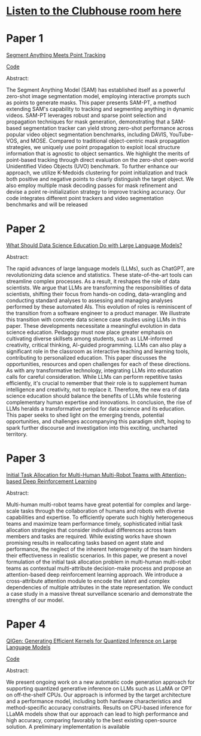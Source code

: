 # [Listen to the Clubhouse room here](https://www.clubhouse.com/room/PrKLag65?utm_medium=ch_room_xr&utm_campaign=kg8TmJ4Li51ChJWVy-byMA-826941)

# Paper 1

[Segment Anything Meets Point Tracking](https://arxiv.org/abs/2307.01197)

[Code](https://github.com/SysCV/sam-pt)

Abstract:

The Segment Anything Model (SAM) has established itself as a powerful zero-shot image segmentation model, employing interactive prompts such as points to generate masks. This paper presents SAM-PT, a method extending SAM's capability to tracking and segmenting anything in dynamic videos. SAM-PT leverages robust and sparse point selection and propagation techniques for mask generation, demonstrating that a SAM-based segmentation tracker can yield strong zero-shot performance across popular video object segmentation benchmarks, including DAVIS, YouTube-VOS, and MOSE. Compared to traditional object-centric mask propagation strategies, we uniquely use point propagation to exploit local structure information that is agnostic to object semantics. We highlight the merits of point-based tracking through direct evaluation on the zero-shot open-world Unidentified Video Objects (UVO) benchmark. To further enhance our approach, we utilize K-Medoids clustering for point initialization and track both positive and negative points to clearly distinguish the target object. We also employ multiple mask decoding passes for mask refinement and devise a point re-initialization strategy to improve tracking accuracy. Our code integrates different point trackers and video segmentation benchmarks and will be released

# Paper 2
[What Should Data Science Education Do with Large Language Models?](https://arxiv.org/abs/2307.02792)

Abstract:

The rapid advances of large language models (LLMs), such as ChatGPT, are revolutionizing data science and statistics. These state-of-the-art tools can streamline complex processes. As a result, it reshapes the role of data scientists. We argue that LLMs are transforming the responsibilities of data scientists, shifting their focus from hands-on coding, data-wrangling and conducting standard analyses to assessing and managing analyses performed by these automated AIs. This evolution of roles is reminiscent of the transition from a software engineer to a product manager. We illustrate this transition with concrete data science case studies using LLMs in this paper. These developments necessitate a meaningful evolution in data science education. Pedagogy must now place greater emphasis on cultivating diverse skillsets among students, such as LLM-informed creativity, critical thinking, AI-guided programming. LLMs can also play a significant role in the classroom as interactive teaching and learning tools, contributing to personalized education. This paper discusses the opportunities, resources and open challenges for each of these directions. As with any transformative technology, integrating LLMs into education calls for careful consideration. While LLMs can perform repetitive tasks efficiently, it's crucial to remember that their role is to supplement human intelligence and creativity, not to replace it. Therefore, the new era of data science education should balance the benefits of LLMs while fostering complementary human expertise and innovations. In conclusion, the rise of LLMs heralds a transformative period for data science and its education. This paper seeks to shed light on the emerging trends, potential opportunities, and challenges accompanying this paradigm shift, hoping to spark further discourse and investigation into this exciting, uncharted territory.

# Paper 3

[Initial Task Allocation for Multi-Human Multi-Robot Teams with Attention-based Deep Reinforcement Learning](https://arxiv.org/abs/2303.02486)

Abstract:

Multi-human multi-robot teams have great potential for complex and large-scale tasks through the collaboration of humans and robots with diverse capabilities and expertise. To efficiently operate such highly heterogeneous teams and maximize team performance timely, sophisticated initial task allocation strategies that consider individual differences across team members and tasks are required. While existing works have shown promising results in reallocating tasks based on agent state and performance, the neglect of the inherent heterogeneity of the team hinders their effectiveness in realistic scenarios. In this paper, we present a novel formulation of the initial task allocation problem in multi-human multi-robot teams as contextual multi-attribute decision-make process and propose an attention-based deep reinforcement learning approach. We introduce a cross-attribute attention module to encode the latent and complex dependencies of multiple attributes in the state representation. We conduct a case study in a massive threat surveillance scenario and demonstrate the strengths of our model.

# Paper 4

[QIGen: Generating Efficient Kernels for Quantized Inference on Large Language Models](https://arxiv.org/abs/2307.03738)

[Code](https://github.com/IST-DASLab/QIGen)

Abstract:

We present ongoing work on a new automatic code generation approach for supporting quantized generative inference on LLMs such as LLaMA or OPT on off-the-shelf CPUs. Our approach is informed by the target architecture and a performance model, including both hardware characteristics and method-specific accuracy constraints. Results on CPU-based inference for LLaMA models show that our approach can lead to high performance and high accuracy, comparing favorably to the best existing open-source solution. A preliminary implementation is available
